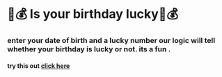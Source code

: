# 🎊💰 Is your birthday lucky🎊💰 
### enter your date of birth and a lucky number our logic will tell whether your birthday is lucky or not. its a fun . 
#### try this out [click here](https://returnchangecash.netlify.app)
